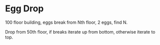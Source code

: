 # Egg Drop

100 floor building, eggs break from Nth floor, 2 eggs, find N.

Drop from 50th floor, if breaks iterate up from bottom, otherwise iterate
to top.
